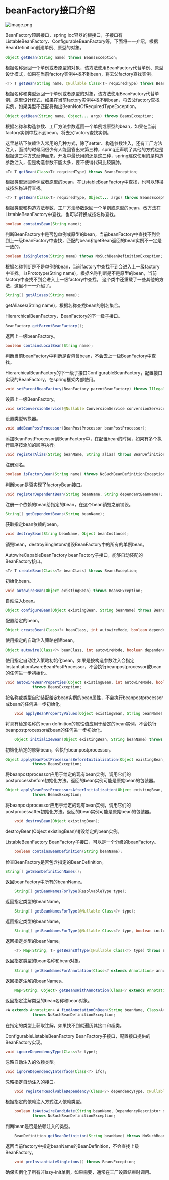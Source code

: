 # beanFactory接口介绍


![image.png](https://cdn.nlark.com/yuque/0/2019/png/578902/1574919968142-034b9dbc-8c52-40c7-8672-95fc94bc226d.png#align=left&display=inline&height=230&name=image.png&originHeight=459&originWidth=792&size=42335&status=done&width=396)

BeanFactory顶层接口，spring ioc容器的根接口，子接口有ListableBeanFactory、ConfigurableBeanFactory等，下面将一一介绍，根据BeanDefinition创建单例、原型的对象。

```java
Object getBean(String name) throws BeansException;
```

根据名称返回一个单例或者原型的对象，该方法使用BeanFactory代替单例、原型设计模式，如果在当前factory实例中找不到bean，将去父factory查找实例。

```java
<T> T getBean(String name, @Nullable Class<T> requiredType) throws BeansException;
```

根据名称和类型返回一个单例或者原型的对象，该方法使用BeanFactory代替单例、原型设计模式，如果在当前factory实例中找不到bean，将去父factory查找实例，如果类型不匹配将抛出BeanNotOfRequiredTypeException。

```java
Object getBean(String name, Object... args) throws BeansException;
```

根据名称和构造参数、工厂方法参数返回一个单例或原型的bean，如果在当前factory实例中找不到bean，将去父factory查找实例。

这里总结下依赖注入常用的几种方式，除了setter、构造参数注入，还有工厂方法注入，面试的时候问很少有人能回答出来第三种，spring还声明了其他的方式也是根据这三种方式延伸而来，开发中最长用的还是这三种，spring建议使用的是构造参数注入，但是构造参数不能太多，要不使得代码比较臃肿。

```java
<T> T getBean(Class<T> requiredType) throws BeansException;
```

根据类型返回单例或者原型的bean，在ListableBeanFactory中查找，也可以转换成按名称进行查找。

```java
<T> T getBean(Class<T> requiredType, Object... args) throws BeansException;
```

根据类型和构造方法参数、工厂方法参数返回一个单例或原型的bean，改方法在ListableBeanFactory中查找，也可以转换成按名称查找。

```java
boolean containsBean(String name);
```

判断BeanFactory中是否包单例或原型的bean，当前beanFactory中查找不到会到上一级beanFactory中查找，匹配的bean和getBean返回的bean实例不一定是一致的。

```java
boolean isSingleton(String name) throws NoSuchBeanDefinitionException;
```

根据名称判断是不是单例的bean，当前factory中查找不到会进入上一级factory中查找。
isPrototype(String name)，根据名称判断是不是原型的bean，当前factory中查找不到会进入上一级factory中查找。
这个类中还重载了一些其他的方法，这里不一一介绍了。

```java
String[] getAliases(String name);
```

getAliases(String name)，根据名称查找bean的别名集合。

HierarchicalBeanFactory，BeanFactory的下一级子接口。

```java
BeanFactory getParentBeanFactory();
```

返回上一级beanFactory。

```java
boolean containsLocalBean(String name);
```

判断当前beanFactory中判断是否包含bean，不会去上一级BeanFactory中查找。

HierarchicalBeanFactory的下一级子接口ConfigurableBeanFactory，配置接口实现的BeanFactory，在spring框架内部使用。

```java
void setParentBeanFactory(BeanFactory parentBeanFactory) throws IllegalStateException;
```

设置上一级BeanFactory。

```java
void setConversionService(@Nullable ConversionService conversionService);
```

设置类型转换器。

```java
void addBeanPostProcessor(BeanPostProcessor beanPostProcessor);
```

添加BeanPostProcessor到BeanFactory中，在配置bean的时候，如果有多个执行顺序按添加的顺序执行。

```java
void registerAlias(String beanName, String alias) throws BeanDefinitionStoreException;
```

注册别名。

```java
boolean isFactoryBean(String name) throws NoSuchBeanDefinitionException;
```

判断bean是否实现了factoryBean接口。

```java
void registerDependentBean(String beanName, String dependentBeanName);
```

注册一个依赖的bean给指定的bean，在这个bean销毁之前销毁。

```java
String[] getDependentBeans(String beanName);
```

获取指定bean依赖的bean。

```java
void destroyBean(String beanName, Object beanInstance);
```

销毁bean，destroySingletons销毁BeanFactory中的所有的单例bean。

AutowireCapableBeanFactory beanFactory子接口，能够自动装配的BeanFactory接口。

```java
<T> T createBean(Class<T> beanClass) throws BeansException;
```

初始化bean。

```java
void autowireBean(Object existingBean) throws BeansException;
```

自动注入bean。

```java
Object configureBean(Object existingBean, String beanName) throws BeansException;
```

配置给定的bean。

```java
Object createBean(Class<?> beanClass, int autowireMode, boolean dependencyCheck) throws BeansException;
```

使用指定的自动注入策略创建bean。

```java
Object autowire(Class<?> beanClass, int autowireMode, boolean dependencyCheck) throws BeansException;
```

使用指定自动注入策略初始化bean，如果是按构造参数注入会指定InstantiationAwareBeanPostProcessor，不会执行beanpostprocessor或bean的任何进一步初始化。

```java
void autowireBeanProperties(Object existingBean, int autowireMode, boolean dependencyCheck)
			throws BeansException;
```

按名称或类型自动装配给定bean实例的bean属性，不会执行beanpostprocessor或bean的任何进一步初始化。

```java
	void applyBeanPropertyValues(Object existingBean, String beanName) throws BeansException;
```

将具有给定名称的bean definition的属性值应用于给定的bean实例，不会执行beanpostprocessor或bean的任何进一步初始化。

```java
	Object initializeBean(Object existingBean, String beanName) throws BeansException;
```

初始化给定的原始bean，会执行beanpostprocessor。

```java
Object applyBeanPostProcessorsBeforeInitialization(Object existingBean, String beanName)
			throws BeansException;
```

将beanpostprocessor应用于给定的现有bean实例，调用它们的postprocessbefore初始化方法。返回的bean实例可能是原始bean的包装器。

```java
Object applyBeanPostProcessorsAfterInitialization(Object existingBean, String beanName)
			throws BeansException;
```

将beanpostprocessor应用于给定的现有bean实例，调用它们的postprocessafter初始化方法。返回的bean实例可能是原始bean的包装器。

```java
	void destroyBean(Object existingBean);
```

destroyBean(Object existingBean)销毁给定的bean实例。

ListableBeanFactory BeanFactory子接口，可以是一个分级的beanFactory。

```java
	boolean containsBeanDefinition(String beanName);
```

检查BeanFactory是否包含指定的BeanDefinition。

```java
String[] getBeanDefinitionNames();
```
返回beanFactory中所有的beanName。

```java
	String[] getBeanNamesForType(ResolvableType type);
```
返回指定类型的beanName。

```java
	String[] getBeanNamesForType(@Nullable Class<?> type);
```
返回指定类型的beanName。

```java
	String[] getBeanNamesForType(@Nullable Class<?> type, boolean includeNonSingletons, boolean allowEagerInit);
```
返回指定类型的beanName。

```java
	<T> Map<String, T> getBeansOfType(@Nullable Class<T> type) throws BeansException;
```
返回指定类型的bean名称和bean对象。

```java
	String[] getBeanNamesForAnnotation(Class<? extends Annotation> annotationType);
```
返回指定注解的beanNames。

```java
	Map<String, Object> getBeansWithAnnotation(Class<? extends Annotation> annotationType) throws BeansException;
```
返回指定注解类型的bean名称和bean对象。

```java
<A extends Annotation> A findAnnotationOnBean(String beanName, Class<A> annotationType)
			throws NoSuchBeanDefinitionException;
```
在指定的类型上获取注解，如果找不到就遍历其接口和超类。

ConfigurableListableBeanFactory BeanFactory子接口，配置接口提供的BeanFactory实现。

```java
void ignoreDependencyType(Class<?> type);
```
忽略自动注入的依赖类型。

```java
void ignoreDependencyInterface(Class<?> ifc);
```
忽略指定自动注入的接口。

```java
	void registerResolvableDependency(Class<?> dependencyType, @Nullable Object autowiredValue);
```
根据指定的依赖注入方式注入依赖类型。

```java
	boolean isAutowireCandidate(String beanName, DependencyDescriptor descriptor)
			throws NoSuchBeanDefinitionException;
```
判断bean是否是依赖注入的类型。

```java
	BeanDefinition getBeanDefinition(String beanName) throws NoSuchBeanDefinitionException;
```
返回当前factory中指定beanName的BeanDefinition，不会查找上级BeanFactory。

```java
	void preInstantiateSingletons() throws BeansException;
```
确保实例化了所有非lazy-init单例，如果需要，通常在工厂设置结束时调用。

